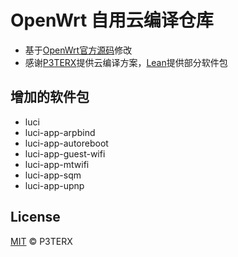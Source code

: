 # OpenWrt 自用云编译仓库
- 基于[OpenWrt官方源码](https://github.com/openwrt/openwrt)修改
- 感谢[P3TERX](https://github.com/P3TERX/Actions-OpenWrt)提供云编译方案，[Lean](https://github.com/coolsnowwolf/lede/tree/master/package/lean)提供部分软件包

## 增加的软件包
- luci
- luci-app-arpbind
- luci-app-autoreboot
- luci-app-guest-wifi
- luci-app-mtwifi
- luci-app-sqm
- luci-app-upnp

## License
[MIT](https://github.com/P3TERX/Actions-OpenWrt/blob/master/LICENSE) © P3TERX
